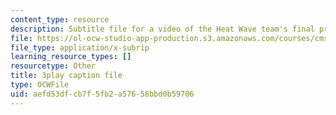 ```yaml
---
content_type: resource
description: Subtitle file for a video of the Heat Wave team's final presentation.
file: https://ol-ocw-studio-app-production.s3.amazonaws.com/courses/cms-611j-creating-video-games-fall-2014/aefd53dfcb7f5fb2a57658bbd0b59706_sKolTx6sxUo.vtt
file_type: application/x-subrip
learning_resource_types: []
resourcetype: Other
title: 3play caption file
type: OCWFile
uid: aefd53df-cb7f-5fb2-a576-58bbd0b59706
---
```

